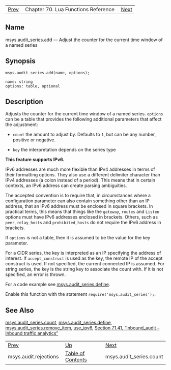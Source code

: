 |     |     |     |
| --- | --- | --- |
| [Prev](lua.ref.msys.audit.rejections)  | Chapter 70. Lua Functions Reference |  [Next](lua.ref.msys.audit_series.count) |

<a name="lua.ref.msys.audit_series.add"></a>
## Name

msys.audit_series.add — Adjust the counter for the current time window of a named series

<a name="idp17346160"></a>
## Synopsis

`msys.audit_series.add(name, options);`

```
name: string
options: table, optional
```
<a name="idp17349104"></a>
## Description

Adjusts the counter for the current time window of a named series. `options` can be a table that provides the following additional parameters that affect the adjustment:

*   `count` the amount to adjust by. Defaults to `1`, but can be any number, positive or negative.

*   `key` the interpretation depends on the series type

**This feature supports IPv6.**

IPv6 addresses are much more flexible than IPv4 addresses in terms of their formatting options. They also use a different delimiter character than IPv4 addresses (a colon instead of a period). This means that in certain contexts, an IPv6 address can create parsing ambiguities.

The accepted convention is to require that, in circumstances where a configuration parameter can also contain something other than an IP address, that an IPv6 address must be enclosed in square brackets. In practical terms, this means that things like the `gateway`, `routes` and `Listen` options must have IPv6 addresses enclosed in brackets. Others, such as `peer`, `relay_hosts` and `prohibited_hosts` do not require the IPv6 address in brackets.

If `options` is not a table, then it is assumed to be the value for the key parameter.

For a CIDR series, the key is interpreted as an IP specifying the address of interest. If `accept_construct` is used as the key, the remote IP of the accept construct is used. If not specified, the current connected IP is assumed. For string series, the key is the string key to associate the count with. If it is not specified, an error is thrown.

For a code example see [msys.audit_series.define](lua.ref.msys.audit_series.define "msys.audit_series.define").

Enable this function with the statement `require('msys.audit_series');`.

<a name="idp17364688"></a>
## See Also

[msys.audit_series.count](lua.ref.msys.audit_series.count "msys.audit_series.count"), [msys.audit_series.define](lua.ref.msys.audit_series.define "msys.audit_series.define"), [msys.audit_series.remove_item](lua.ref.msys.audit_series.remove_item "msys.audit_series.remove_item"), [use_ipv6](conf.ref.use_ipv6 "use_ipv6"), [Section 71.41, “inbound_audit – Inbound traffic analytics”](modules.inbound_audit "71.41. inbound_audit – Inbound traffic analytics")

|     |     |     |
| --- | --- | --- |
| [Prev](lua.ref.msys.audit.rejections)  | [Up](lua.function.details) |  [Next](lua.ref.msys.audit_series.count) |
| msys.audit.rejections  | [Table of Contents](index) |  msys.audit_series.count |

